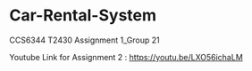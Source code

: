 # Car-Rental-System
CCS6344 T2430 Assignment 1_Group 21

Youtube Link for Assignment 2 : https://youtu.be/LXO56ichaLM


